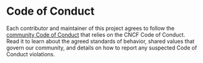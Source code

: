 # Code of Conduct

Each contributor and maintainer of this project agrees to follow the [community Code of Conduct](/contributing/01-code-of-conduct.md) that relies on the CNCF Code of Conduct. Read it to learn about the agreed standards of behavior, shared values that govern our community, and details on how to report any suspected Code of Conduct violations.
